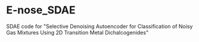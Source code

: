 # E-nose_SDAE
SDAE code for "Selective Denoising Autoencoder for Classification of Noisy Gas Mixtures Using 2D Transition Metal Dichalcogenides"
